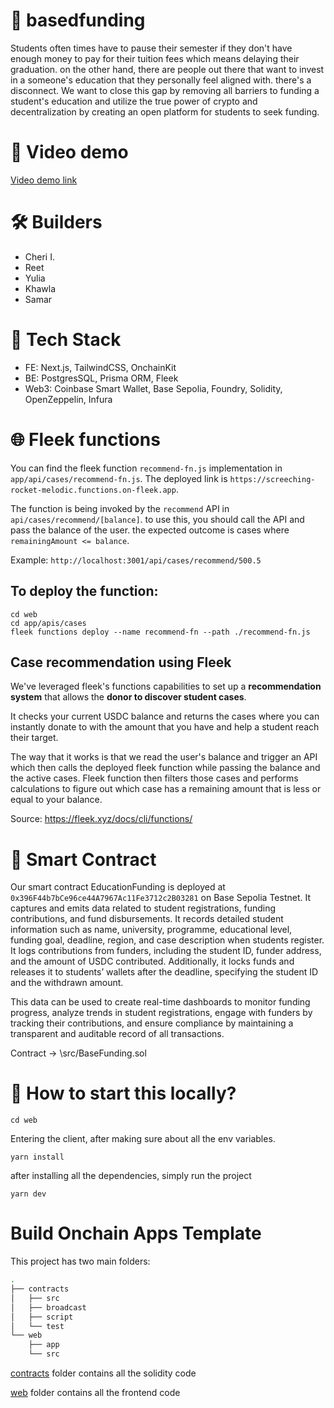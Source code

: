 # 🤝 basedfunding

Students often times have to pause their semester if they don't have enough money to pay for their tuition fees which means delaying their graduation. on the other hand, there are people out there that want to invest in a someone's education that they personally feel aligned with. there's a disconnect.
We want to close this gap by removing all barriers to funding a student's education and utilize the true power of crypto and decentralization by creating an open platform for students to seek funding.

# 🎥 Video demo

[Video demo link](https://www.youtube.com/watch?v=7OE2UN8eA60)

# 🛠️ Builders

- Cheri I.
- Reet 
- Yulia 
- Khawla 
- Samar

# 🚀 Tech Stack

- FE: Next.js, TailwindCSS, OnchainKit </br>
- BE: PostgresSQL, Prisma ORM, Fleek </br>
- Web3: Coinbase Smart Wallet, Base Sepolia, Foundry, Solidity, OpenZeppelin, Infura </br>

# 🌐 Fleek functions

You can find the fleek function `recommend-fn.js` implementation in `app/api/cases/recommend-fn.js`. The deployed link is `https://screeching-rocket-melodic.functions.on-fleek.app`.

The function is being invoked by the `recommend` API in `api/cases/recommend/[balance]`. to use this, you should call the API and pass the balance of the user. the expected outcome is cases where `remainingAmount <= balance`.

Example:
`http://localhost:3001/api/cases/recommend/500.5`

## To deploy the function:

```
cd web
cd app/apis/cases
fleek functions deploy --name recommend-fn --path ./recommend-fn.js
```

## Case recommendation using Fleek

We've leveraged fleek's functions capabilities to set up a **recommendation system** that allows the **donor to discover student cases**.

It checks your current USDC balance and returns the cases where you can instantly donate to with the amount that you have and help a student reach their target.

The way that it works is that we read the user's balance and trigger an API which then calls the deployed fleek function while passing the balance and the active cases. Fleek function then filters those cases and performs calculations to figure out which case has a remaining amount that is less or equal to your balance.

Source: https://fleek.xyz/docs/cli/functions/

# 🧠 Smart Contract

Our smart contract EducationFunding is deployed at `0x396F44b7bCe96ce44A7967Ac11Fe3712c2B03281` on Base Sepolia Testnet. It captures and emits data related to student registrations, funding contributions, and fund disbursements. It records detailed student information such as name, university, programme, educational level, funding goal, deadline, region, and case description when students register. It logs contributions from funders, including the student ID, funder address, and the amount of USDC contributed. Additionally, it locks funds and releases it to students’ wallets after the deadline, specifying the student ID and the withdrawn amount.

This data can be used to create real-time dashboards to monitor funding progress, analyze trends in student registrations, engage with funders by tracking their contributions, and ensure compliance by maintaining a transparent and auditable record of all transactions.

Contract -> \src/BaseFunding.sol

# 🚀 How to start this locally?

```
cd web
```
Entering the client, after making sure about all the env variables.

```
yarn install
```

after installing all the dependencies, simply run the project

```
yarn dev
```

# Build Onchain Apps Template

This project has two main folders:

```bash
.
├── contracts
│   ├── src
│   ├── broadcast
│   ├── script
│   └── test
└── web
    ├── app
    └── src
```

[contracts](/contracts/README.md) folder contains all the solidity code

[web](/web/README.md) folder contains all the frontend code
